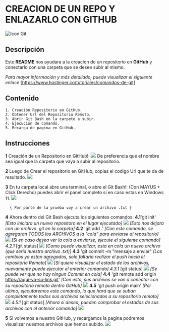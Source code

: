 # CREACION DE UN REPO Y ENLAZARLO CON GITHUB

![Icon Git](https://play-lh.googleusercontent.com/PCpXdqvUWfCW1mXhH1Y_98yBpgsWxuTSTofy3NGMo9yBTATDyzVkqU580bfSln50bFU)

## Descripción

Este **README** nos ayudara a la creacion de un repositorio en **GitHub** y conectarlo con una carpeta que se desee subir al mismo.

*Para mayor información y más detallado, puede visualizar el siguiente enlace*
[https://www.hostinger.co/tutoriales/comandos-de-git]

## Contenido
    1. Creación Repositorio en GitHub.
    2. Obtener Url del Repositorio Remoto.
    3. Abrir Git Bash en la carpete a subir.
    4. Ejecución de comando.
    5. Recarga de pagina en GitHub.

## Instrucciones

**1** Creación de un Repositorio en GitHub!:
      ![](image.png)
      De preferencia que el nombre sea igual que la carpeta que vaya a subir al repositorio.

**2** Luego de Crear el repositorio en GitHub, copias el codigo Url que te da de resultado.
      ![](image-1.png)

**3** En tu carpeta local abre una terminal, o abre el Git Bash!:
      (Con MAYUS + Click Derecho) puedes abrir el panel completo si en caso estas en Windows 11.
      ![](image-2.png)

      { Por parte de la prueba voy a crear un archivo .txt }

**4** Ahora dentro del Git Bash ejecuta los siguientes comandos:
    **4.1**'git init'
        *[Esto iniciara un nuevo repositoro en el lugar ejecutado]*
        ![](image-3.png)
        *[Esto nos dejara con un archivo .git en la carpeta]*
    **4.2** 'git add .'
        *[Con este comando, se agregaran TODOS los ARCHIVOS a la "cola" para enviarse al repositorio]*
        ![](image-4.png)
        *[Si en caso desea ver la cola a enviarse, ejecute el siguiente comando]*
        *4.2.1* [git status]
              ![](image-5.png)
              *[Como puede visualizar, esta en cola un nuevo archivo (que seria nuestro archivo .txt)]*
    **4.3** 'git commit -m "mensaje a enviar"
        *[Los cambios ya estan agregados, solo faltaria realizar el push hacia el repositorio Remoto]*
        ![](image-6.png)
        *[Si quiere visualizar el estado de los archivos, nuevamente puede ejecutar el anterior comando]*
        *4.3.1* [git status]
              ![](image-7.png)
              *[Se puede ver que no hay ningun Commit en cola]*
    **4.4** 'git remote add origin https://aqui-va-su-link.git'
        *[Con esto, sus archivos se van a conectar con su repositorio remoto dentro GitHub]*
        ![](image-8.png)
    **4.5** 'git push origin main'
        *[Por ultimo, ejecutaremos este comando, lo que hará que se suban completamente todos sus archivos selecionados a su*
        *repositorio remoto]*
        ![](image-9.png)
        *4.5.1* [git status]
              *[Ahora si desea, pueden comprobar el estados de sus archivos con el anterior comando]*
              ![](image-10.png)

**5** Si volvemos a nuestro GitHub, y recargamos la pagina podremos visualizar nuestros archivos que hemos subido.
      ![](image-11.png)